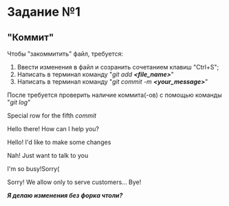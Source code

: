 # **Задание №1** 
## "Коммит"
Чтобы "закоммитить" файл, требуется:

1. Ввести изменения в файл и созранить сочетанием клавиш "Ctrl+S";
2. Написать в терминал команду "*git add **<file_name>***"
3. Написать в терминал команду "*git commit -m **<your_message>***"

После требуется проверить наличие коммита(-ов) с помощью команды "*git log*"

Special row for the fifth *commit*

Hello there! How can I help you?

Hello! I'd like to make some changes

Nah! Just want to talk to you 

I'm so busy!Sorry(

Sorry! We allow only to serve customers... Bye!

_**Я делаю изменения без форка чтоли?**_
